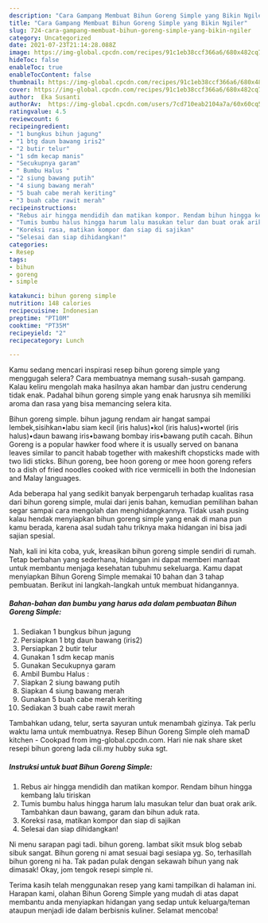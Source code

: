 ```yaml
---
description: "Cara Gampang Membuat Bihun Goreng Simple yang Bikin Ngiler"
title: "Cara Gampang Membuat Bihun Goreng Simple yang Bikin Ngiler"
slug: 724-cara-gampang-membuat-bihun-goreng-simple-yang-bikin-ngiler
category: Uncategorized
date: 2021-07-23T21:14:28.088Z
image: https://img-global.cpcdn.com/recipes/91c1eb38ccf366a6/680x482cq70/bihun-goreng-simple-foto-resep-utama.jpg
hideToc: false
enableToc: true
enableTocContent: false
thumbnail: https://img-global.cpcdn.com/recipes/91c1eb38ccf366a6/680x482cq70/bihun-goreng-simple-foto-resep-utama.jpg
cover: https://img-global.cpcdn.com/recipes/91c1eb38ccf366a6/680x482cq70/bihun-goreng-simple-foto-resep-utama.jpg
author:  Eka Susanti
authorAv:  https://img-global.cpcdn.com/users/7cd710eab2104a7a/60x60cq50/avatar.jpg
ratingvalue: 4.5
reviewcount: 6
recipeingredient:
- "1 bungkus bihun jagung"
- "1 btg daun bawang iris2"
- "2 butir telur"
- "1 sdm kecap manis"
- "Secukupnya garam"
- " Bumbu Halus "
- "2 siung bawang putih"
- "4 siung bawang merah"
- "5 buah cabe merah keriting"
- "3 buah cabe rawit merah"
recipeinstructions:
- "Rebus air hingga mendidih dan matikan kompor. Rendam bihun hingga kembang lalu tiriskan"
- "Tumis bumbu halus hingga harum lalu masukan telur dan buat orak arik. Tambahkan daun bawang, garam dan bihun aduk rata."
- "Koreksi rasa, matikan kompor dan siap di sajikan"
- "Selesai dan siap dihidangkan!"
categories:
- Resep
tags:
- bihun
- goreng
- simple

katakunci: bihun goreng simple 
nutrition: 148 calories
recipecuisine: Indonesian
preptime: "PT10M"
cooktime: "PT35M"
recipeyield: "2"
recipecategory: Lunch

---
```



Kamu sedang mencari inspirasi resep bihun goreng simple yang menggugah selera? Cara membuatnya memang susah-susah gampang. Kalau keliru mengolah maka hasilnya akan hambar dan justru cenderung tidak enak. Padahal bihun goreng simple yang enak harusnya sih memiliki aroma dan rasa yang bisa memancing selera kita.


Bihun goreng simple. bihun jagung rendam air hangat sampai lembek,sisihkan•labu siam kecil (iris halus)•kol (iris halus)•wortel (iris halus)•daun bawang iris•bawang bombay iris•bawang putih cacah. Bihun Goreng is a popular hawker food where it is usually served on banana leaves similar to pancit habab together with makeshift chopsticks made with two lidi sticks. Bihun goreng, bee hoon goreng or mee hoon goreng refers to a dish of fried noodles cooked with rice vermicelli in both the Indonesian and Malay languages.

Ada beberapa hal yang sedikit banyak berpengaruh terhadap kualitas rasa dari bihun goreng simple, mulai dari jenis bahan, kemudian pemilihan bahan segar sampai cara mengolah dan menghidangkannya. Tidak usah pusing kalau hendak menyiapkan bihun goreng simple yang enak di mana pun kamu berada, karena asal sudah tahu triknya maka hidangan ini bisa jadi sajian spesial.


Nah, kali ini kita coba, yuk, kreasikan bihun goreng simple sendiri di rumah. Tetap berbahan yang sederhana, hidangan ini dapat memberi manfaat untuk membantu menjaga kesehatan tubuhmu sekeluarga. Kamu dapat menyiapkan Bihun Goreng Simple memakai 10 bahan dan 3 tahap pembuatan. Berikut ini langkah-langkah untuk membuat hidangannya.

<!--inarticleads1-->

##### Bahan-bahan dan bumbu yang harus ada dalam pembuatan Bihun Goreng Simple:

1. Sediakan 1 bungkus bihun jagung
1. Persiapkan 1 btg daun bawang (iris2)
1. Persiapkan 2 butir telur
1. Gunakan 1 sdm kecap manis
1. Gunakan Secukupnya garam
1. Ambil  Bumbu Halus :
1. Siapkan 2 siung bawang putih
1. Siapkan 4 siung bawang merah
1. Gunakan 5 buah cabe merah keriting
1. Sediakan 3 buah cabe rawit merah


Tambahkan udang, telur, serta sayuran untuk menambah gizinya. Tak perlu waktu lama untuk membuatnya. Resep Bihun Goreng Simple oleh mamaD kitchen - Cookpad from img-global.cpcdn.com. Hari nie nak share sket resepi bihun goreng lada cili.my hubby suka sgt. 

<!--inarticleads2-->

##### Instruksi untuk buat Bihun Goreng Simple:

1. Rebus air hingga mendidih dan matikan kompor. Rendam bihun hingga kembang lalu tiriskan
1. Tumis bumbu halus hingga harum lalu masukan telur dan buat orak arik. Tambahkan daun bawang, garam dan bihun aduk rata.
1. Koreksi rasa, matikan kompor dan siap di sajikan
1. Selesai dan siap dihidangkan!

Ni menu sarapan pagi tadi. bihun goreng. lambat sikit msuk blog sebab sibuk sangat. Bihun goreng ni amat sesuai bagi sesiapa yg. So, terhasillah bihun goreng ni ha. Tak padan pulak dengan sekawah bihun yang nak dimasak! Okay, jom tengok resepi simple ni. 

Terima kasih telah menggunakan resep yang kami tampilkan di halaman ini. Harapan kami, olahan Bihun Goreng Simple yang mudah di atas dapat membantu anda menyiapkan hidangan yang sedap untuk keluarga/teman ataupun menjadi ide dalam berbisnis kuliner. Selamat mencoba!
